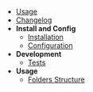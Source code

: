 - [Usage](/usage)
- [Changelog](/changelog)
- **Install and Config**
    - [Installation](/install_config/installation)
    - [Configuration](/install_config/configuration)
- **Development**
    - [Tests](/development/test)
- **Usage**
    - [Folders Structure](usage/folders)
